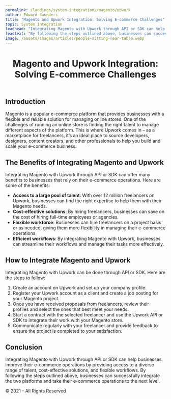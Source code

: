 ```yaml
---
permalink: /landings/system-integrations/magento/upwork
author: Edward Saunders
title: "Magento and Upwork Integration: Solving E-commerce Challenges"
topic: System Integration
leadhead: "Integrating Magento with Upwork through API or SDK can help businesses improve their e-commerce operations by providing access to a diverse range of talent, cost-effective solutions, and flexible workflows"
leadtext: "By following the steps outlined above, businesses can successfully integrate the two platforms and take their e-commerce operations to the next level."
image: /assets/images/articles/people-sitting-near-table.webp
---
```

<div class="arttext">	<header>
		<h1>Magento and Upwork Integration: Solving E-commerce Challenges</h1>
	</header>
	<main>
		<section>
			<h2>Introduction</h2>
			<p>Magento is a popular e-commerce platform that provides businesses with a flexible and reliable solution for managing online stores. One of the challenges of running an online store is finding the right talent to manage different aspects of the platform. This is where Upwork comes in – as a marketplace for freelancers, it’s an ideal place to source developers, designers, content creators, and other professionals to help you build and scale your e-commerce business.</p>
		</section>
		<section>
			<h2>The Benefits of Integrating Magento and Upwork</h2>
			<p>Integrating Magento with Upwork through API or SDK can offer many benefits to businesses that rely on their e-commerce operations. Here are some of the benefits:</p>
			<ul>
				<li><strong>Access to a large pool of talent</strong>: With over 12 million freelancers on Upwork, businesses can find the right expertise to help them with their Magento needs.</li>
				<li><strong>Cost-effective solutions</strong>: By hiring freelancers, businesses can save on the cost of hiring full-time employees or agencies.</li>
				<li><strong>Flexible workforce</strong>: Businesses can hire freelancers on a project basis or as needed, giving them more flexibility in managing their e-commerce operations.</li>
				<li><strong>Efficient workflows</strong>: By integrating Magento with Upwork, businesses can streamline their workflows and manage their tasks more effectively.</li>
			</ul>
		</section>
		<section>
			<h2>How to Integrate Magento and Upwork</h2>
			<p>Integrating Magento with Upwork can be done through API or SDK. Here are the steps to follow:</p>
			<ol>
				<li>Create an account on Upwork and set up your company profile.</li>
				<li>Register your Upwork account as a client and create a job posting for your Magento project.</li>
				<li>Once you have received proposals from freelancers, review their profiles and select the ones that best meet your needs.</li>
				<li>Start a contract with the selected freelancer and use the Upwork API or SDK to integrate their work with your Magento store.</li>
				<li>Communicate regularly with your freelancer and provide feedback to ensure the project is completed to your satisfaction.</li>
			</ol>
		</section>
		<section>
			<h2>Conclusion</h2>
			<p>Integrating Magento with Upwork through API or SDK can help businesses improve their e-commerce operations by providing access to a diverse range of talent, cost-effective solutions, and flexible workflows. By following the steps outlined above, businesses can successfully integrate the two platforms and take their e-commerce operations to the next level.</p>
		</section>
	</main>
	<footer>
		<p>&copy; 2021 - All Rights Reserved</p>
	</footer>
</div>
